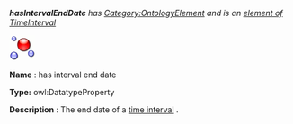 ___hasIntervalEndDate__ 
 has
 [Category:OntologyElement](../../Category/OntologyElement "Category:OntologyElement") 
 and is an
 [element of](../../Property/ElementOf "Property:ElementOf") 
[TimeInterval](../../Submissions/TimeInterval "Submissions:TimeInterval")_




  





[![DatatypeProperty](../public/images/thumb/a/a5/DatatypeProperty.gif/45px-DatatypeProperty.gif)](../../Image/DatatypeProperty.gif "DatatypeProperty")


__Name__ 
 : has interval end date
 



__Type:__ 
 owl:DatatypeProperty
 



__Description__ 
 : The end date of a
 [time interval](../../Submissions/SmartHome_TimeInterval "Submissions:TimeInterval/TimeInterval") 
 .